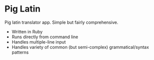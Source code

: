 # Pig Latin

Pig latin translator app. Simple but fairly comprehensive. 
- Written in Ruby
- Runs directly from command line
- Handles multiple-line input
- Handles variety of common (but semi-complex) grammatical/syntax patterns

